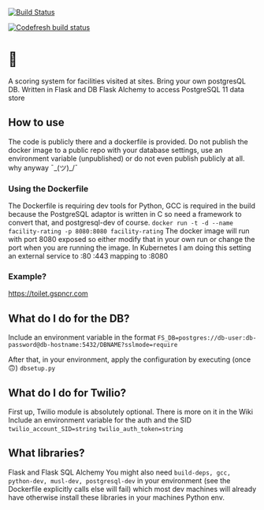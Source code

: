 [![Build Status](https://dev.azure.com/gspncr/facility-scoring/_apis/build/status/gspncr.facility-scoring?branchName=master)](https://dev.azure.com/gspncr/facility-scoring/_build/latest?definitionId=1&branchName=master)

[![Codefresh build status]( https://g.codefresh.io/api/badges/pipeline/gspncr/gspncr%2Ffacility-scoring%2Ffacility-scoring?branch=master&key=eyJhbGciOiJIUzI1NiJ9.NWM3YmQ5NzgzMDU2OTc1MTdiNzE2OTE2.iDFBIDm5TkPau_1RhFNBVAHdEFNoBrokFJc28CMxZsw&type=cf-1)]( https://g.codefresh.io/pipelines/facility-scoring/builds?repoOwner=gspncr&repoName=facility-scoring&serviceName=gspncr%2Ffacility-scoring&filter=trigger:build~Build;branch:master;pipeline:5c7bdc49510767514829da0b~facility-scoring)

# 🚽

A scoring system for facilities visited at sites. Bring your own postgresQL DB. Written in Flask and DB Flask Alchemy to access PostgreSQL 11 data store

## How to use
The code is publicly there and a dockerfile is provided. Do not publish the docker image to a public repo with your database settings, use an environment variable (unpublished) or do not even publish publicly at all. why anyway ¯\_(ツ)_/¯

### Using the Dockerfile
The Dockerfile is requiring dev tools for Python, GCC is required in the build because the PostgreSQL adaptor is written in C so need a framework to convert that, and postgresql-dev of course.
`docker run -t -d --name facility-rating -p 8080:8080 facility-rating`
The docker image will run with port 8080 exposed so either modify that in your own run or change the port when you are running the image. In Kubernetes I am doing this setting an external service to :80 :443 mapping to :8080

### Example?
https://toilet.gspncr.com

## What do I do for the DB?
Include an environment variable in the format `FS_DB=postgres://db-user:db-password@db-hostname:5432/DBNAME?sslmode=require`

After that, in your environment, apply the configuration by executing (once 🙃) `dbsetup.py`

## What do I do for Twilio?
First up, Twilio module is absolutely optional. There is more on it in the Wiki
Include an environment variable for the auth and the SID
`twilio_account_SID=string`
`twilio_auth_token=string`

## What libraries?
Flask and Flask SQL Alchemy
You might also need `build-deps, gcc, python-dev, musl-dev, postgresql-dev` in your environment (see the Dockerfile explicitly calls else will fail) which most dev machines will already have otherwise install these libraries in your machines Python env.
